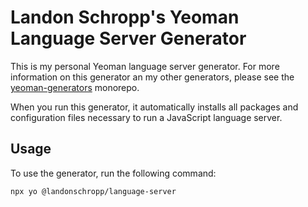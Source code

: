 # Landon Schropp's Yeoman Language Server Generator

This is my personal Yeoman language server generator. For more information on this generator an my
other generators, please see the
[yeoman-generators](https://github.com/LandonSchropp/yeoman-generators) monorepo.

When you run this generator, it automatically installs all packages and configuration files
necessary to run a JavaScript language server.

## Usage

To use the generator, run the following command:

``` sh
npx yo @landonschropp/language-server
```
